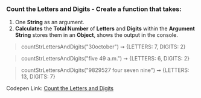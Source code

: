### Count the Letters and Digits - Create a function that takes: 

1. One **String** as an argument. 
1. **Calculates** the **Total Number** of **Letters** and **Digits** within the **Argument String** stores them in an **Object**, shows the output in the console.

> countStrLettersAndDigits("30october") ➞ {LETTERS: 7, DIGITS: 2}

> countStrLettersAndDigits("five 49 a.m.") ➞ {LETTERS: 6, DIGITS: 2}

> countStrLettersAndDigits("9829527 four seven nine") ➞ {LETTERS: 13, DIGITS: 7} 

Codepen Link: [Count the Letters and Digits](https://codepen.io/naveencoder/pen/gOOzVEq?editors=0012)